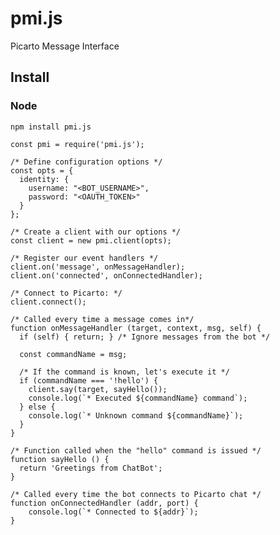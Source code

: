 # pmi.js
Picarto Message Interface

## Install

### Node

``` npm install pmi.js ```

```
const pmi = require('pmi.js');

/* Define configuration options */
const opts = {
  identity: {
    username: "<BOT_USERNAME>",
    password: "<OAUTH_TOKEN>"
  }
};

/* Create a client with our options */
const client = new pmi.client(opts);

/* Register our event handlers */
client.on('message', onMessageHandler);
client.on('connected', onConnectedHandler);

/* Connect to Picarto: */
client.connect();

/* Called every time a message comes in*/
function onMessageHandler (target, context, msg, self) {
  if (self) { return; } /* Ignore messages from the bot */

  const commandName = msg;

  /* If the command is known, let's execute it */
  if (commandName === '!hello') {
    client.say(target, sayHello());
    console.log(`* Executed ${commandName} command`);
  } else {
    console.log(`* Unknown command ${commandName}`);
  }
}

/* Function called when the "hello" command is issued */
function sayHello () {
  return 'Greetings from ChatBot';
}

/* Called every time the bot connects to Picarto chat */
function onConnectedHandler (addr, port) {
    console.log(`* Connected to ${addr}`);
}
```
